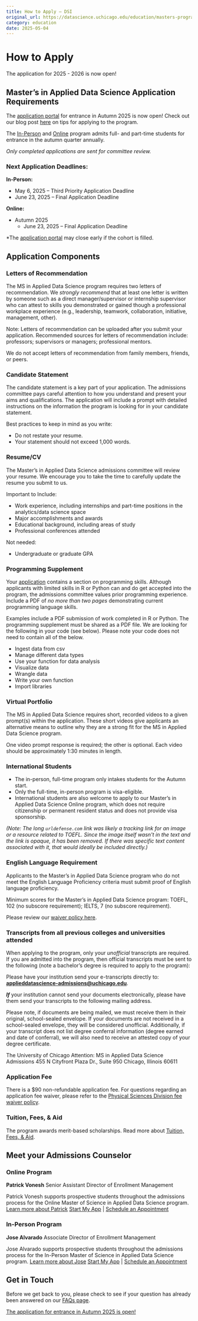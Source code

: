 ```yaml
---
title: How to Apply – DSI
original_url: https://datascience.uchicago.edu/education/masters-programs/ms-in-applied-data-science/how-to-apply
category: education
date: 2025-05-04
---
```


# How to Apply

The application for 2025 - 2026 is now open!

## Master’s in Applied Data Science Application Requirements

The [application portal](https://apply-psd.uchicago.edu/apply/) for entrance in Autumn 2025 is now open! Check out our blog post [here](https://datascience.uchicago.edu/news/applying-to-the-ms-in-applied-data-science-program-heres-what-we-look-for/) on tips for applying to the program.

The [In-Person](https://datascience.uchicago.edu/education/masters-programs/in-person-program/) and [Online](https://datascience.uchicago.edu/education/masters-programs/online-program/) program admits full- and part-time students for entrance in the autumn quarter annually.

*Only completed applications are sent for committee review.*

### Next Application Deadlines:

**In-Person:**
* May 6, 2025 – Third Priority Application Deadline
* June 23, 2025 – Final Application Deadline

**Online:**
* Autumn 2025
    * June 23, 2025 – Final Application Deadline

\*The [application portal](https://apply-psd.uchicago.edu/apply/) may close early if the cohort is filled.

## Application Components

### Letters of Recommendation
The MS in Applied Data Science program requires two letters of recommendation. We *strongly recommend* that at least one letter is written by someone such as a direct manager/supervisor or internship supervisor who can attest to skills you demonstrated or gained though a professional workplace experience (e.g., leadership, teamwork, collaboration, initiative, management, other).

Note: Letters of recommendation can be uploaded after you submit your application. Recommended sources for letters of recommendation include: professors; supervisors or managers; professional mentors.

We do not accept letters of recommendation from family members, friends, or peers.

### Candidate Statement
The candidate statement is a key part of your application. The admissions committee pays careful attention to how you understand and present your aims and qualifications. The application will include a prompt with detailed instructions on the information the program is looking for in your candidate statement.

Best practices to keep in mind as you write:
* Do not restate your resume.
* Your statement should not exceed 1,000 words.

### Resume/CV
The Master’s in Applied Data Science admissions committee will review your resume. We encourage you to take the time to carefully update the resume you submit to us.

Important to Include:
* Work experience, including internships and part-time positions in the analytics/data science space
* Major accomplishments and awards
* Educational background, including areas of study
* Professional conferences attended

Not needed:
* Undergraduate or graduate GPA

### Programming Supplement
Your [application](https://apply-psd.uchicago.edu/apply/) contains a section on programming skills. Although applicants with limited skills in R or Python can and do get accepted into the program, the admissions committee values prior programming experience. Include a PDF of *no more than two pages* demonstrating current programming language skills.

Examples include a PDF submission of work completed in R or Python. The programming supplement must be shared as a PDF file. We are looking for the following in your code (see below). Please note your code does not need to contain all of the below.
* Ingest data from csv
* Manage different data types
* Use your function for data analysis
* Visualize data
* Wrangle data
* Write your own function
* Import libraries

### Virtual Portfolio
The MS in Applied Data Science requires short, recorded videos to a given prompt(s) within the application. These short videos give applicants an alternative means to outline why they are a strong fit for the MS in Applied Data Science program.

One video prompt response is required; the other is optional. Each video should be approximately 1:30 minutes in length.

### International Students
* The in-person, full-time program only intakes students for the Autumn start.
* Only the full-time, in-person program is visa-eligible.
* International students are also welcome to apply to our Master’s in Applied Data Science Online program, which does not require citizenship or permanent resident status and does not provide visa sponsorship.

*(Note: The long `urldefense.com` link was likely a tracking link for an image or a resource related to TOEFL. Since the image itself wasn't in the text and the link is opaque, it has been removed. If there was specific text content associated with it, that would ideally be included directly.)*

### English Language Requirement
Applicants to the Master’s in Applied Data Science program who do not meet the English Language Proficiency criteria must submit proof of English language proficiency.

Minimum scores for the Master’s in Applied Data Science program: TOEFL, 102 (no subscore requirement); IELTS, 7 (no subscore requirement).

Please review our [waiver policy here](https://grad.uchicago.edu/admissions/apply/english-language-requirements/).

### Transcripts from all previous colleges and universities attended
When applying to the program, only your *unofficial* transcripts are required. If you are admitted into the program, then official transcripts must be sent to the following (note a bachelor’s degree is required to apply to the program):

Please have your institution send your e-transcripts directly to:
**applieddatascience-admissions@uchicago.edu**.

***If*** your institution cannot send your documents electronically, please have them send your transcripts to the following mailing address.

Please note, if documents are being mailed, we must receive them in their original, school-sealed envelope. If your documents are not received in a school-sealed envelope, they will be considered unofficial. Additionally, if your transcript does not list degree conferral information (degree earned and date of conferral), we will also need to receive an attested copy of your degree certificate.

The University of Chicago
Attention: MS in Applied Data Science Admissions
455 N Cityfront Plaza Dr., Suite 950
Chicago, Illinois 60611

### Application Fee
There is a $90 non-refundable application fee. For questions regarding an application fee waiver, please refer to the [Physical Sciences Division fee waiver policy](https://physicalsciences.uchicago.edu/academics/admissions/application-requirements/#FeeWaiver).

### Tuition, Fees, & Aid
The program awards merit-based scholarships. Read more about [Tuition, Fees, & Aid](https://datascience.uchicago.edu/education/tuition-fees-aid/).

## Meet your Admissions Counselor

### Online Program
**Patrick Vonesh**
Senior Assistant Director of Enrollment Management

Patrick Vonesh supports prospective students throughout the admissions process for the Online Master of Science in Applied Data Science program.
[Learn more about Patrick](https://datascience.uchicago.edu/people/patrick-vonesh/)
[Start My App](https://apply-psd.uchicago.edu/apply/) | [Schedule an Appointment](https://apply-psd.uchicago.edu/portal/onlinemsads)

### In-Person Program
**Jose Alvarado**
Associate Director of Enrollment Management

Jose Alvarado supports prospective students throughout the admissions process for the In-Person Master of Science in Applied Data Science program.
[Learn more about Jose](https://datascience.uchicago.edu/people/jose-alvarado/)
[Start My App](https://apply-psd.uchicago.edu/apply/) | [Schedule an Appointment](https://apply-psd.uchicago.edu/portal/inpersonmsads)

## Get in Touch
Before we get back to you, please check to see if your question has already been answered on our [FAQs page](https://datascience.uchicago.edu/education/masters-programs/ms-in-applied-data-science/faqs/).

[The application for entrance in Autumn 2025 is open!](https://apply-psd.uchicago.edu/apply/)